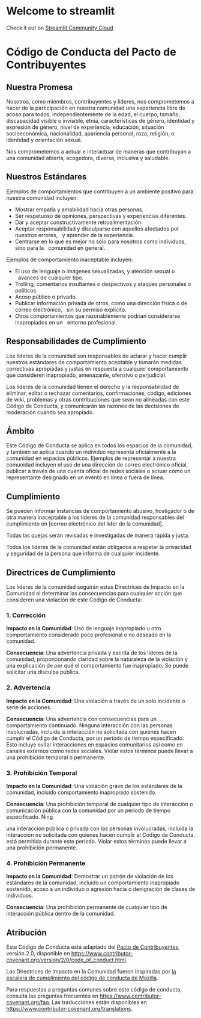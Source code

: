 # Welcome to streamlit
Check it out on [Streamlit Community Cloud](https://st-hello-app.streamlit.app/)


# Código de Conducta del Pacto de Contribuyentes

## Nuestra Promesa

Nosotros, como miembros, contribuyentes y líderes, nos comprometemos a hacer de la participación en nuestra
comunidad una experiencia libre de acoso para todos, independientemente de la edad, el cuerpo,
tamaño, discapacidad visible o invisible, etnia, características de género,
identidad y expresión de género, nivel de experiencia, educación, situación socioeconómica,
nacionalidad, apariencia personal, raza, religión, o identidad y orientación sexual.

Nos comprometemos a actuar e interactuar de maneras que contribuyan a una comunidad abierta, acogedora,
diversa, inclusiva y saludable.

## Nuestros Estándares

Ejemplos de comportamientos que contribuyen a un ambiente positivo para nuestra
comunidad incluyen:

* Mostrar empatía y amabilidad hacia otras personas.
* Ser respetuoso de opiniones, perspectivas y experiencias diferentes.
* Dar y aceptar constructivamente retroalimentación.
* Aceptar responsabilidad y disculparse con aquellos afectados por nuestros errores,
  y aprender de la experiencia.
* Centrarse en lo que es mejor no solo para nosotros como individuos, sino para la
  comunidad en general.

Ejemplos de comportamiento inaceptable incluyen:

* El uso de lenguaje o imágenes sexualizadas, y atención sexual o
  avances de cualquier tipo.
* Trolling, comentarios insultantes o despectivos y ataques personales o políticos.
* Acoso público o privado.
* Publicar información privada de otros, como una dirección física o de correo electrónico,
  sin su permiso explícito.
* Otros comportamientos que razonablemente podrían considerarse inapropiados en un
  entorno profesional.

## Responsabilidades de Cumplimiento

Los líderes de la comunidad son responsables de aclarar y hacer cumplir nuestros estándares de
comportamiento aceptable y tomarán medidas correctivas apropiadas y justas en
respuesta a cualquier comportamiento que consideren inapropiado, amenazante, ofensivo
o perjudicial.

Los líderes de la comunidad tienen el derecho y la responsabilidad de eliminar, editar o rechazar
comentarios, confirmaciones, código, ediciones de wiki, problemas y otras contribuciones que sean
no alineadas con este Código de Conducta, y comunicarán las razones de las decisiones de moderación
cuando sea apropiado.

## Ámbito

Este Código de Conducta se aplica en todos los espacios de la comunidad, y también se aplica cuando
un individuo representa oficialmente a la comunidad en espacios públicos.
Ejemplos de representar a nuestra comunidad incluyen el uso de una dirección de correo electrónico oficial,
publicar a través de una cuenta oficial de redes sociales o actuar como un representante designado
en un evento en línea o fuera de línea.

## Cumplimiento

Se pueden informar instancias de comportamiento abusivo, hostigador o de otra manera inaceptable
a los líderes de la comunidad responsables del cumplimiento en
[correo electrónico del líder de la comunidad].

Todas las quejas serán revisadas e investigadas de manera rápida y justa.

Todos los líderes de la comunidad están obligados a respetar la privacidad y seguridad de
la persona que informa de cualquier incidente.

## Directrices de Cumplimiento

Los líderes de la comunidad seguirán estas Directrices de Impacto en la Comunidad al determinar
las consecuencias para cualquier acción que consideren una violación de este Código de Conducta:

### 1. Corrección

**Impacto en la Comunidad**: Uso de lenguaje inapropiado u otro comportamiento considerado
poco profesional o no deseado en la comunidad.

**Consecuencia**: Una advertencia privada y escrita de los líderes de la comunidad, proporcionando
claridad sobre la naturaleza de la violación y una explicación de por qué el
comportamiento fue inapropiado. Se puede solicitar una disculpa pública.

### 2. Advertencia

**Impacto en la Comunidad**: Una violación a través de un solo incidente o serie
de acciones.

**Consecuencia**: Una advertencia con consecuencias para un comportamiento continuado. Ninguna
interacción con las personas involucradas, incluida la interacción no solicitada con
quienes hacen cumplir el Código de Conducta, por un período de tiempo especificado. Esto
incluye evitar interacciones en espacios comunitarios así como en canales externos
como redes sociales. Violar estos términos puede llevar a una prohibición temporal o
permanente.

### 3. Prohibición Temporal

**Impacto en la Comunidad**: Una violación grave de los estándares de la comunidad, incluido
comportamiento inapropiado sostenido.

**Consecuencia**: Una prohibición temporal de cualquier tipo de interacción o
comunicación pública con la comunidad por un período de tiempo especificado. Ning

una interacción pública o
privada con las personas involucradas, incluida la interacción no solicitada
con quienes hacen cumplir el Código de Conducta, está permitida durante este período.
Violar estos términos puede llevar a una prohibición permanente.

### 4. Prohibición Permanente

**Impacto en la Comunidad**: Demostrar un patrón de violación de los estándares de la comunidad,
incluido un comportamiento inapropiado sostenido, acoso a un
individuo o agresión hacia o denigración de clases de individuos.

**Consecuencia**: Una prohibición permanente de cualquier tipo de interacción pública dentro
de la comunidad.

## Atribución

Este Código de Conducta está adaptado del [Pacto de Contribuyentes][página de inicio],
versión 2.0, disponible en
https://www.contributor-covenant.org/version/2/0/code_of_conduct.html.

Las Directrices de Impacto en la Comunidad fueron inspiradas por [la escalera de cumplimiento del código de conducta de Mozilla](https://github.com/mozilla/diversity).

[página de inicio]: https://www.contributor-covenant.org

Para respuestas a preguntas comunes sobre este código de conducta, consulta las preguntas frecuentes en
https://www.contributor-covenant.org/faq. Las traducciones están disponibles en
https://www.contributor-covenant.org/translations.
